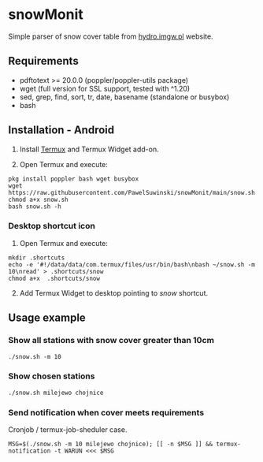 # snowMonit
Simple parser of snow cover table from [hydro.imgw.pl](https://hydro.imgw.pl) website.


## Requirements
 
 - pdftotext >= 20.0.0 (poppler/poppler-utils package)
 - wget (full version for SSL support, tested with ^1.20)
 - sed, grep, find, sort, tr, date, basename (standalone or busybox)
 - bash


## Installation - Android

1. Install [Termux](https://termux.com) and Termux Widget add-on.

2. Open Termux and execute:

```
pkg install poppler bash wget busybox
wget https://raw.githubusercontent.com/PawelSuwinski/snowMonit/main/snow.sh
chmod a+x snow.sh
bash snow.sh -h
```

### Desktop shortcut icon

1. Open Termux and execute:

```
mkdir .shortcuts
echo -e '#!/data/data/com.termux/files/usr/bin/bash\nbash ~/snow.sh -m 10\nread' > .shortcuts/snow
chmod a+x  .shortcuts/snow
```

2. Add Termux Widget to desktop pointing to _snow_ shortcut.


## Usage example

### Show all stations with snow cover greater than 10cm

`./snow.sh -m 10`

### Show chosen stations

`./snow.sh milejewo chojnice`

### Send notification when cover meets requirements

Cronjob / termux-job-sheduler case.

```
MSG=$(./snow.sh -m 10 milejewo chojnice); [[ -n $MSG ]] && termux-notification -t WARUN <<< $MSG
```
